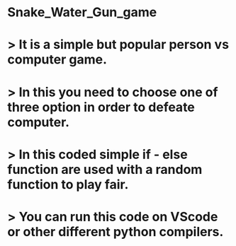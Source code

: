 # Snake_Water_Gun_game

# > It is a simple but popular person vs computer game.

# > In this you need to choose one of three option in order to defeate computer.

# > In this coded simple if - else function are used with a random function to play fair.

# > You can run this code on VScode or other different python compilers. 

